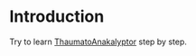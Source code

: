 # Introduction

Try to learn [ThaumatoAnakalyptor](https://github.com/schillij95/ThaumatoAnakalyptor) step by step.
